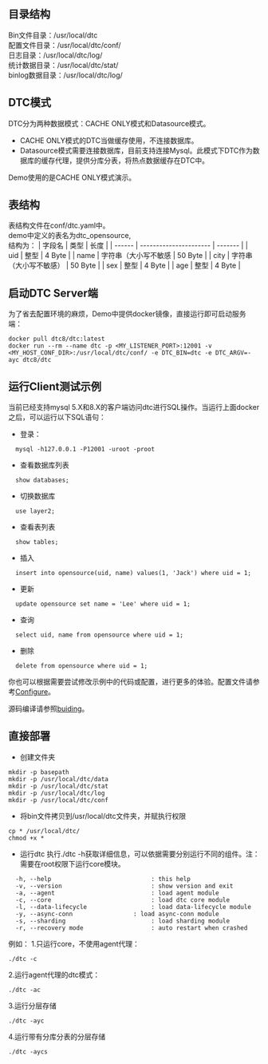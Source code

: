## 目录结构
Bin文件目录：/usr/local/dtc<br/>
配置文件目录：/usr/local/dtc/conf/<br/>
日志目录：/usr/local/dtc/log/<br/>
统计数据目录：/usr/local/dtc/stat/<br/>
binlog数据目录：/usr/local/dtc/log/<br/>

## DTC模式

DTC分为两种数据模式：CACHE ONLY模式和Datasource模式。
- CACHE ONLY模式的DTC当做缓存使用，不连接数据库。
- Datasource模式需要连接数据库，目前支持连接Mysql。此模式下DTC作为数据库的缓存代理，提供分库分表，将热点数据缓存在DTC中。
  
Demo使用的是CACHE ONLY模式演示。

## 表结构
表结构文件在conf/dtc.yaml中。<br/>
demo中定义的表名为dtc_opensource, <br/>
结构为：
| 字段名 | 类型                   | 长度    |
| ------ | ---------------------- | ------- |
| uid    | 整型                   | 4 Byte  |
| name   | 字符串（大小写不敏感   | 50 Byte |
| city   | 字符串（大小写不敏感） | 50 Byte |
| sex    | 整型                   | 4 Byte  |
| age    | 整型                   | 4 Byte  |

## 启动DTC Server端
为了省去配置环境的麻烦，Demo中提供docker镜像，直接运行即可启动服务端：<br/>
  ```shell
  docker pull dtc8/dtc:latest
  docker run --rm --name dtc -p <MY_LISTENER_PORT>:12001 -v <MY_HOST_CONF_DIR>:/usr/local/dtc/conf/ -e DTC_BIN=dtc -e DTC_ARGV=-ayc dtc8/dtc
  ```

## 运行Client测试示例
当前已经支持mysql 5.X和8.X的客户端访问dtc进行SQL操作。当运行上面docker之后，可以运行以下SQL语句：
* 登录：
```
  mysql -h127.0.0.1 -P12001 -uroot -proot
```
* 查看数据库列表
```
  show databases;
```
* 切换数据库
```
  use layer2;
```
* 查看表列表
```
  show tables;
```
* 插入
```
  insert into opensource(uid, name) values(1, 'Jack') where uid = 1;
```
* 更新
```
  update opensource set name = 'Lee' where uid = 1;
```
* 查询
```
  select uid, name from opensource where uid = 1;
```
* 删除
```
  delete from opensource where uid = 1;
```

你也可以根据需要尝试修改示例中的代码或配置，进行更多的体验。配置文件请参考[Configure](./configure.md)。

源码编译请参照[buiding](./building.md)。

## 直接部署
* 创建文件夹
```
mkdir -p basepath
mkdir -p /usr/local/dtc/data
mkdir -p /usr/local/dtc/stat
mkdir -p /usr/local/dtc/log
mkdir -p /usr/local/dtc/conf
```
* 将bin文件拷贝到/usr/local/dtc文件夹，并赋执行权限
```
cp * /usr/local/dtc/
chmod +x *
```
* 运行dtc
执行./dtc -h获取详细信息，可以依据需要分别运行不同的组件。注：需要在root权限下运行core模块。
```
  -h, --help                            : this help
  -v, --version                         : show version and exit
  -a, --agent                           : load agent module
  -c, --core                            : load dtc core module
  -l, --data-lifecycle                  : load data-lifecycle module
  -y, --async-conn                 : load async-conn module
  -s, --sharding                        : load sharding module
  -r, --recovery mode                   : auto restart when crashed
```
例如：
1.只运行core，不使用agent代理：
```
./dtc -c
```
2.运行agent代理的dtc模式：
```
./dtc -ac
```
3.运行分层存储
```
./dtc -ayc
```
4.运行带有分库分表的分层存储
```
./dtc -aycs
```